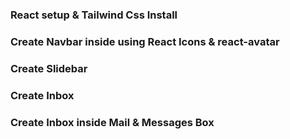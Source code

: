 ### React setup & Tailwind Css Install
### Create Navbar inside using React Icons & react-avatar
### Create Slidebar 
### Create Inbox
### Create Inbox inside Mail & Messages Box 